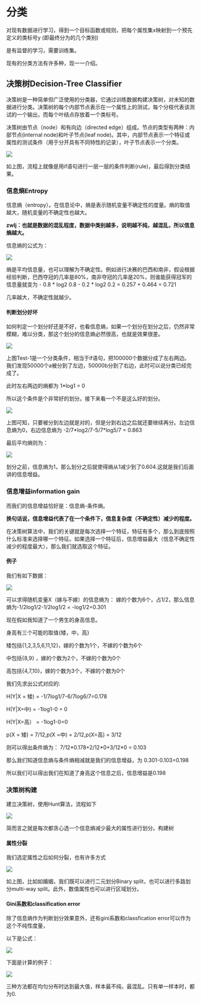 # 分类
对现有数据进行学习，得到一个目标函数或规则，把每个属性集x映射到一个预先定义的类标号y (即最终分为的几个类别)

是有监督的学习，需要训练集。

现有的分类方法有许多种，现一一介绍。

## 决策树Decision-Tree Classifier
决策树是一种简单但广泛使用的分类器，它通过训练数据构建决策树，对未知的数据进行分类。决策树的每个内部节点表示在一个属性上的测试，每个分枝代表该测试的一个输出，而每个叶结点存放着一个类标号。

决策树由节点（node）和有向边（directed edge）组成。节点的类型有两种：内部节点(internal node)和叶子节点(leaf node)。其中，内部节点表示一个特征或属性的测试条件（用于分开具有不同特性的记录），叶子节点表示一个分类。

![](image/dt0.jpg)

如上图，流程上就像是用if语句进行一层一层的条件判断(rule)，最后得到分类结果。


### 信息熵Entropy
信息熵（entropy）。在信息论中，熵是表示随机变量不确定性的度量。熵的取值越大，随机变量的不确定性也越大。

**zwlj：也就是数据的混乱程度，数据中类别越多，说明越不纯，越混乱，所以信息熵越大。**

信息熵的公式为：

![](image/classifier0.jpg)

熵是平均信息量，也可以理解为不确定性。例如进行决赛的巴西和南非，假设根据经验判断，巴西夺冠的几率是80%，南非夺冠的几率是20%，则谁能获得冠军的信息量就变为 - 0.8 * log2 0.8 - 0.2 * log2 0.2 = 0.257 + 0.464 = 0.721

几率越大，不确定性就越少。

#### 判断划分好坏

如何判定一个划分好还是不好，也看信息熵，如果一个划分在划分之后，仍然非常模糊，难以分类，那这个划分的信息熵必然很高，也就是效果很差。

![](image/classifier2.jpg)

上图Test-1是一个分类条件，相当于if语句，把100000个数据分成了左右两边。我们发现50000个a被分到了左边，50000b分到了右边，此时可以说分类已经完成了。

此时左右两边的熵都为 1*log1 = 0

所以这个条件是个非常好的划分。接下来看一个不是这么好的划分。

![](image/classifier3.jpg)

上图可知，只要被分到左边就是对的，但是分到右边之后就还要继续再分。左边信息熵为0，右边信息熵为 -2/7\*log2/7-5/7\*log5/7 = 0.863

最后平均熵则为：

![](image/classifier4.jpg)

划分之前，信息熵为1，那么划分之后就使得熵从1减少到了0.604.这就是我们后面讲的信息增益。
### 信息增益information gain
而我们的信息增益恰好是：信息熵-条件熵。

**换句话说，信息增益代表了在一个条件下，信息复杂度（不确定性）减少的程度。**

在决策树算法中，我们的关键就是每次选择一个特征，特征有多个，那么到底按照什么标准来选择哪一个特征。如果选择一个特征后，信息增益最大（信息不确定性减少的程度最大），那么我们就选取这个特征。

#### 例子
我们有如下数据：

![](image/classifier1.jpg)

可以求得随机变量X（嫁与不嫁）的信息熵为：
嫁的个数为6个，占1/2，那么信息熵为-1/2log1/2-1/2log1/2 = -log1/2=0.301

现在假如我知道了一个男生的身高信息。

身高有三个可能的取值{矮，中，高}

矮包括{1,2,3,5,6,11,12}，嫁的个数为1个，不嫁的个数为6个

中包括{8,9} ，嫁的个数为2个，不嫁的个数为0个

高包括{4,7,10}，嫁的个数为3个，不嫁的个数为0个

我们先求出公式对应的:

H(Y|X = 矮) = -1/7log1/7-6/7log6/7=0.178

H(Y|X=中) = -1log1-0 = 0

H(Y|X=高） = -1log1-0=0

p(X = 矮) = 7/12,p(X =中) = 2/12,p(X=高) = 3/12

则可以得出条件熵为：
7/12\*0.178+2/12\*0+3/12\*0 = 0.103

那么我们知道信息熵与条件熵相减就是我们的信息增益，为
0.301-0.103=0.198

所以我们可以得出我们在知道了身高这个信息之后，信息增益是0.198


### 决策树构建
建立决策树，使用Hunt算法，流程如下

![](image/classifier5.jpg)

简而言之就是每次都贪心选一个信息熵减少最大的属性进行划分。构建树

#### 属性分裂
我们选定属性之后如何分裂，也有许多方式

![](image/classifier6.jpg)

如上图，比如如婚姻，我们既可以进行二元划分Binary split，也可以进行多路划分multi-way split。此外，数值属性也可以进行区域划分。

#### Gini系数和classification error
除了信息熵作为判断划分效果意外，还有gini系数和classfication error可以作为这个不纯性度量，

以下是公式：

![](image/classifier7.jpg)

下面是计算的例子：

![](image/classifier8.jpg)

三种方法都在均匀分布时达到最大值，样本最不纯，最混乱。只有单一样本时，都为0.
